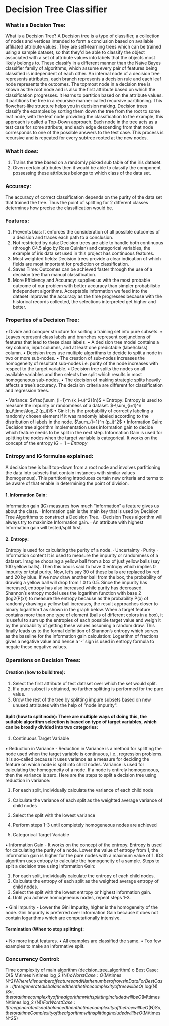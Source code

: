 # Decision Tree Classifier
### What is a Decision Tree:
What is a Decision Tree?
A Decision tree is a type of classifier, a collection of nodes and vertices intended to form a conclusion
based on available affiliated attribute values. They are self-learning trees which can be trained using a
sample dataset, so that they'd be able to classify the object associated with a set of attribute values into
labels that the objects most likely belongs to. These classify in a different manner than the Naïve Bayes
classifier family of algorithms, which assume every pair of features being classified is independent of each
other.
An internal node of a decision tree represents attributes, each branch represents a decision rule and each
leaf node represents the outcomes. The topmost node in a decision tree is known as the root node and is
also the first attribute based on which the classification progresses. It learns to partition based on the
attribute values. It partitions the tree in a recursive manner called recursive partitioning. This flowchart-like
structure helps you in decision making.
Decision trees classify the examples by sorting them down the tree from the root to some leaf node, with
the leaf node providing the classification to the example, this approach is called a Top-Down approach.
Each node in the tree acts as a test case for some attribute, and each edge descending from that node
corresponds to one of the possible answers to the test case. This process is recursive and is repeated for
every subtree rooted at the new nodes.
### What it does:
1. Trains the tree based on a randomly picked sub table of the iris dataset.
2. Given certain attributes then it would be able to classify the component possessing these attributes belongs to which class of the data set.
### Accuracy:
The accuracy of correct classification depends on the purity of the data set that trained the tree. 
Thus the point of splitting for 2 different classes determines how precise the classification would be.
### Features:
1. Prevents bias: It enforces the consideration of all possible outcomes of a decision and traces
each path to a conclusion.
2. Not restricted by data: Decision trees are able to handle both continuous (through C4.5 algo by
Ross Quinlan) and categorical variables, the example of iris data set used in this project has continuous features.
3. Most weighted fields: Decision trees provide a clear indication of which fields are most important
for prediction or classification.
4. Saves Time: Outcomes can be achieved faster through the use of a decision tree than manual
classification.
5. More Efficiency and Accuracy: supplies us with the most probable outcome of our problem with
better accuracy than simpler probabilistic independent algorithms. Acceptable information we
feed into the dataset improves the accuracy as the time progresses because with the historical
records collected, the selections interpreted get higher and better.
### Properties of a Decision Tree:
•	Divide and conquer structure for sorting a training set into pure subsets.
•	Leaves represent class labels and branches represent conjunctions of features that lead to these class labels.
•	A decision tree model contains a key column, input columns, and at least one predictable (label/class) column.
•	Decision trees use multiple algorithms to decide to split a node in two or more sub-nodes. 
•	The creation of sub-nodes increases the homogeneity of resultant sub-nodes i.e. purity of the node increases with respect to the target variable. 
•	Decision tree splits the nodes on all available variables and then selects the split which results in most homogeneous sub-nodes.
•	The decision of making strategic splits heavily affects a tree’s accuracy. The decision criteria are different for classification and regression trees.

•	Variance:     $\frac{\sum_{i=1}^n (x_i-u)^2}{n}$
•	Entropy: Entropy is used to measure the impurity or randomness of a dataset. $-\sum_{i=1}^n (p_i\times\log_2 (p_i))$
•	Gini: It is the probability of correctly labeling a randomly chosen element if it was randomly labeled according to the distribution of labels in the node. 
$\sum_{i=1}^n (p_i)^2$
•	Information Gain:  Decision tree algorithm implementation uses information gain to decide which feature needs to be split in the next step.  Information Gain is used for splitting the nodes when the target variable is categorical. It works on the concept of the entropy $IG=1-Entropy$
### Entropy and IG formulae explained:
A decision tree is built top-down from a root node and involves partitioning the data into subsets that contain instances with similar values (homogenous). This partitioning introduces certain new criteria and terms to be aware of that enable in determining the point of division. 

#### 1.	Information Gain:
Information gain (IG) measures how much “information” a feature gives us about the class.
·	Information gain is the main key that is used by Decision Tree Algorithms to construct a Decision Tree.
·	Decision Trees algorithm will always try to maximize Information gain.
·	An attribute with highest Information gain will tested/split first.
 
#### 2.	Entropy:
Entropy is used for calculating the purity of a node.
·	Uncertainty
·	Purity
·	Information content
It is used to measure the impurity or randomness of a dataset. Imagine choosing a yellow ball from a box of just yellow balls (say 100 yellow balls). Then this box is said to have 0 entropy which implies 0 impurity or total purity.
Now, let’s say 30 of these balls are replaced by red and 20 by blue. If we now draw another ball from the box, the probability of drawing a yellow ball will drop from 1.0 to 0.5. Since the impurity has increased, entropy has also increased while purity has decreased. Shannon’s entropy model uses the logarithm function with base 2 (log2(P(x)) to measure the entropy because as the probability P(x) of randomly drawing a yellow ball increases, the result approaches closer to binary logarithm 1 as shown in the graph below.
When a target feature contains more than one type of element (balls of different colors in a box), it is useful to sum up the entropies of each possible target value and weigh it by the probability of getting these values assuming a random draw. This finally leads us to the formal definition of Shannon’s entropy which serves as the baseline for the information gain calculation:
Logarithm of fractions gives a negative value and hence a ‘-’ sign is used in entropy formula to negate these negative values. 

### Operations on Decision Trees:

#### Creation (how to build tree):

1.	Select the first attribute of test dataset over which the set would split.
2.	If a pure subset is obtained, no further splitting is performed for the pure value.
3.	Grow the rest of the tree by splitting impure subsets based on new unused attributes with the help of "node impurity".

#### Split (how to split node): There are multiple ways of doing this, the suitable algorithm selection is based on type of target variables, which can be broadly divided into two categories:

1.	Continuous Target Variable

•	Reduction in Variance - Reduction in Variance is a method for splitting the node used when the target variable is continuous, i.e., regression problems. It is so-called because it uses variance as a measure for deciding the feature on which node is split into child nodes.
	Variance is used for calculating the homogeneity of a node. If a node is entirely homogeneous, then the variance is zero. Here are the steps to split a decision tree using reduction in variance:
1.	For each split, individually calculate the variance of each child node
2.	Calculate the variance of each split as the weighted average variance of child nodes
3.	Select the split with the lowest variance
4.	Perform steps 1-3 until completely homogeneous nodes are achieved

2.	Categorical Target Variable

•	Information Gain - It works on the concept of the entropy. Entropy is used for calculating the purity of a node. Lower the value of entropy from 1, the information gain is higher for the pure nodes with a maximum value of 1. ID3 algorithm uses entropy to calculate the homogeneity of a sample. Steps to split a decision tree using Information Gain:
1.	For each split, individually calculate the entropy of each child nodes.
2.	Calculate the entropy of each split as the weighted average entropy of child nodes.
3.	Select the split with the lowest entropy or highest information gain.
4.	Until you achieve homogeneous nodes, repeat steps 1-3.

•	 Gini Impurity - Lower the Gini Impurity, higher is the homogeneity of the node.
Gini Impurity is preferred over Information Gain because it does not contain logarithms which are computationally intensive.

#### Termination (When to stop splitting):
•	No more input features.
•	All examples are classified the same.
•	Too few examples to make an informative split. 
### Concurrency Control:
Time complexity of main algorithm (decision_tree_algorithm)
o Best Case: O($ M\times N\times log_2 (N)$)
o Worst Case: O($M\times N^2$)
Where M is number of features and N is the number of rows in Data
For Best Case:
If tree generated is balanced then the time complexity of tree will be O($ log<sub></sub>(N) $)
So, the total time complexity of the algorithm with splitting included will be
O($M\times N\times log_2 (N)$)
For Worst Case:
If tree generated is not balanced then the time complexity of the tree will be O($N$)
So, the total time Complexity of the algorithm with splitting included will be O($M\times N^2$)

